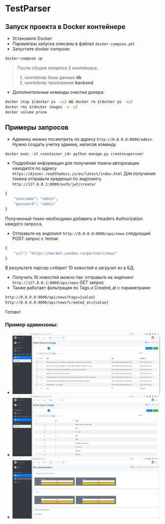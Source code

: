 # TestParser
## Запуск проекта в Docker контейнере
* Установите Docker
* Параметры запуска описаны в файлах `docker-compose.yml`
* Запустите docker compose:
```bash
docker-compose up
```
  > После сборки появятся 2 контейнера:
  > 1. контейнер базы данных **db**
  > 2. контейнер приложения **backend**

* Дополнительные команды очистки докера:
```bash
docker stop $(docker ps -aq) && docker rm $(docker ps -aq)
docker rmi $(docker images -a -q)
docker volume prune
```
## Примеры запросов
* Админку можно посмотреть по адресу `http://0.0.0.0:8000/admin`. Нужно создать учетку админа, написав команду 
```
docker exec -it <container_id> python manage.py createsuperuser
```
* Подробная информация для получения токена авторизации находится по адресу `https://djoser.readthedocs.io/en/latest/index.html`
Для получения токена отправьте креденшл по эндпоинту `http://127.0.0.1:8000/auth/jwt/create/` 
```bash
{
    "username": "admin",
    "password": "admin"
}
```
Полученный токен необходимо добавить в Headers Authorization каждого запроса.
* Отправьте на эндпоинт `http://0.0.0.0:8000/api/news` следующий POST запрос с телом:
```bash
{
    "url": "https://market.yandex.ru/partners/news"
}
```
В результате парсер соберет 10 новостей и загрузит из в БД. 
* Получить 10 новостей можно так: отправьте на эндпоинт `http://127.0.0.1:8000/api/news` GET запрос
* Также работает фильтрация по Tags и Created_at c параметрами:
```bash
http://0.0.0.0:8000/api/news?tags={value}
http://0.0.0.0:8000/api/news?created_at={value}
```
Готово!
### Пример админзоны:
* ![](readme-img/img.png)
* ![](readme-img/img_1.png)
* ![](readme-img/img_2.png)